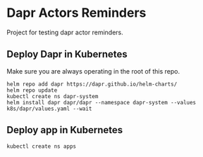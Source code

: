 # Dapr Actors Reminders

Project for testing dapr actor reminders.

## Deploy Dapr in Kubernetes

Make sure you are always operating in the root of this repo.

```
helm repo add dapr https://dapr.github.io/helm-charts/
helm repo update
kubectl create ns dapr-system
helm install dapr dapr/dapr --namespace dapr-system --values k8s/dapr/values.yaml --wait
```

## Deploy app in Kubernetes

```
kubectl create ns apps

```
